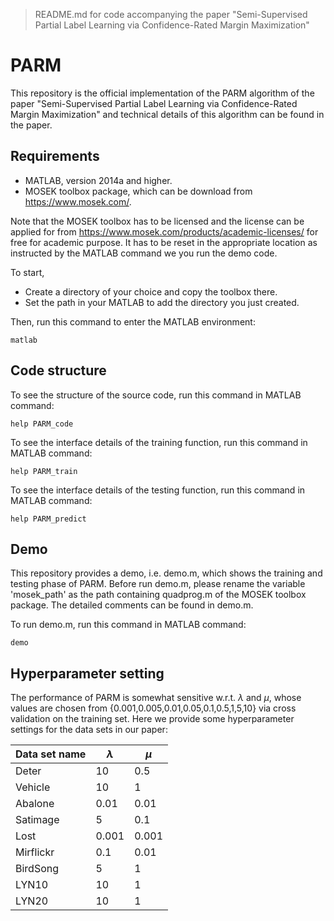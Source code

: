 > README.md for code accompanying the paper "Semi-Supervised Partial Label Learning via Confidence-Rated Margin Maximization"

# PARM

This repository is the official implementation of the PARM algorithm of the paper "Semi-Supervised Partial Label Learning via Confidence-Rated Margin Maximization" and technical details of this algorithm can be found in the paper. 

## Requirements

- MATLAB, version 2014a and higher.
- MOSEK toolbox package, which can be download from https://www.mosek.com/.

Note that the MOSEK toolbox has to be licensed and the license can be applied for from https://www.mosek.com/products/academic-licenses/ for free for academic purpose. It has to be reset in the appropriate location as instructed by the MATLAB command we you run the demo code.

To start, 
- Create a directory of your choice and copy the toolbox there.
- Set the path in your MATLAB to add the directory you just created.

Then, run this command to enter the MATLAB environment:
```
matlab
```
## Code structure

To see the structure of the source code, run this command in MATLAB command:

```
help PARM_code
```

To see the interface details of the training function, run this command in MATLAB command:

```
help PARM_train
```

To see the interface details of the testing function, run this command in MATLAB command:

```
help PARM_predict
```

## Demo
This repository provides a demo, i.e. demo.m, which shows the training and testing phase of PARM.
Before run demo.m, please rename the variable 'mosek_path' as the path containing  quadprog.m of the MOSEK toolbox package. The detailed comments can be found in demo.m.

To run demo.m, run this command in MATLAB command:

```
demo
```
## Hyperparameter setting
The performance of PARM is somewhat sensitive w.r.t. $\lambda$ and $\mu$, whose values are chosen from {0.001,0.005,0.01,0.05,0.1,0.5,1,5,10} via cross validation on the training set. Here we provide some hyperparameter settings for the data sets in our paper:



| Data set name      | $\lambda$  |   $\mu$   |
| ------------------ |---------------- | -------------- |
| Deter   | 10  |  0.5   |
| Vehicle | 10 | 1 |
| Abalone       | 0.01 | 0.01 |
| Satimage | 5 | 0.1 |
| Lost | 0.001 | 0.001 |
| Mirflickr | 0.1 | 0.01 |
| BirdSong | 5 | 1 |
| LYN10 | 10 | 1 |
| LYN20 | 10 | 1 |